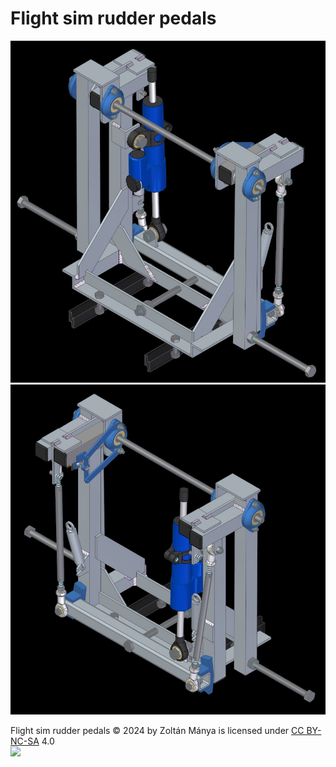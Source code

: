 # Flight sim rudder pedals

![screenshot_1](https://github.com/mzltn/rudder_pedals/blob/main/screenshot_1.jpg)
![screenshot_2](https://github.com/mzltn/rudder_pedals/blob/main/screenshot_2.jpg)

Flight sim rudder pedals © 2024 by Zoltán Mánya is licensed under [CC BY-NC-SA](http://creativecommons.org/licenses/by-nc-sa/4.0/) 4.0
<br/><a href="http://creativecommons.org/licenses/by-nc-sa/4.0/" target="_blank"><img src="https://mirrors.creativecommons.org/presskit/buttons/88x31/png/by-nc-sa.png" width="100px"/></a>
